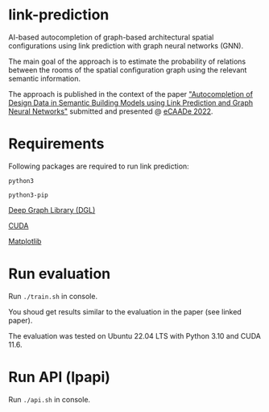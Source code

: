 # link-prediction

AI-based autocompletion of graph-based architectural spatial configurations using link prediction with graph neural networks (GNN).

The main goal of the approach is to estimate the probability of relations between the rooms of the spatial configuration graph using the relevant semantic information.

The approach is published in the context of the paper ["Autocompletion of Design Data in Semantic Building Models using Link Prediction and Graph Neural Networks"](http://papers.cumincad.org/data/works/att/ecaade2022_222.pdf) submitted and presented @ [eCAADe 2022](https://kuleuven.ecaade2022.be/).

# Requirements

Following packages are required to run link prediction:

`python3`

`python3-pip`

[Deep Graph Library (DGL)](https://www.dgl.ai/pages/start.html)

[CUDA](https://developer.nvidia.com/cuda-zone)

[Matplotlib](https://matplotlib.org/stable/users/getting_started/)

# Run evaluation

Run `./train.sh` in console.

You shoud get results similar to the evaluation in the paper (see linked paper).

The evaluation was tested on Ubuntu 22.04 LTS with Python 3.10 and CUDA 11.6.

# Run API (lpapi)

Run `./api.sh` in console.